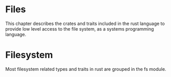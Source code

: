 # Files

This chapter describes the crates and traits included in the rust
language to provide low level access to the file system, as a systems
programming language.

# Filesystem

Most filesystem related types and traits in rust are
grouped in the fs module.